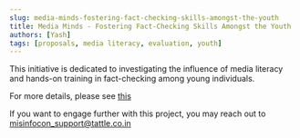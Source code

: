 ```yaml
---
slug: media-minds-fostering-fact-checking-skills-amongst-the-youth
title: Media Minds - Fostering Fact-Checking Skills Amongst the Youth
authors: [Yash]
tags: [proposals, media literacy, evaluation, youth]
---
```

This initiative is dedicated to investigating the influence of media literacy and hands-on training in fact-checking among young individuals.

For more details, please see [this](https://tattle-made.github.io/misinfocon-india-docs/HABEEB%20RAHMAN%20YP_Misinfocon%20Proposal.pdf)

If you want to engage further with this project, you may reach out to misinfocon_support@tattle.co.in
